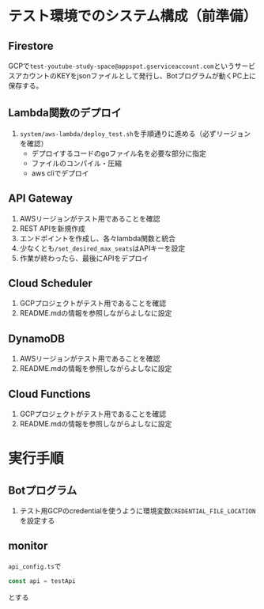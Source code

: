 # テスト環境でのシステム構成（前準備）
## Firestore
GCPで`test-youtube-study-space@appspot.gserviceaccount.com`というサービスアカウントのKEYをjsonファイルとして発行し、Botプログラムが動くPC上に保存する。


## Lambda関数のデプロイ
1. `system/aws-lambda/deploy_test.sh`を手順通りに進める（必ずリージョンを確認）
    - デプロイするコードのgoファイル名を必要な部分に指定
    - ファイルのコンパイル・圧縮
    - aws cliでデプロイ


## API Gateway
1. AWSリージョンがテスト用であることを確認
2. REST APIを新規作成
3. エンドポイントを作成し、各々lambda関数と統合
4. 少なくとも`/set_desired_max_seats`はAPIキーを設定
5. 作業が終わったら、最後にAPIをデプロイ


## Cloud Scheduler
1. GCPプロジェクトがテスト用であることを確認
2. README.mdの情報を参照しながらよしなに設定


## DynamoDB
1. AWSリージョンがテスト用であることを確認
2. README.mdの情報を参照しながらよしなに設定


## Cloud Functions
1. GCPプロジェクトがテスト用であることを確認
2. README.mdの情報を参照しながらよしなに設定


# 実行手順
## Botプログラム
1. テスト用GCPのcredentialを使うように環境変数`CREDENTIAL_FILE_LOCATION`を設定する


## monitor
`api_config.ts`で
```ts
const api = testApi
```
とする


